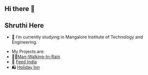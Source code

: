 ## Hi there 👋

## Shruthi Here



- 🔭 I’m currently studying in Mangalore Institute of Technology and Engineering.
<!-- 🌱 I’m currently learning ...
- 👯 I’m looking to collaborate on ...
- 🤔 I’m looking for help with ...
- 💬 Ask me about ...
- 📫 How to reach me: ...
- 😄 Pronouns: ...
- ⚡ Fun fact: ...-->
- My Projects are:<br/>
- 🚶‍♂️<a href="https://github.com/Shruthirao04/Man-Walking-In-Rain">Man-Walking-In-Rain</a>
- 🍝 <a href="https://github.com/Shruthirao04/FeedIndia">Feed India</a>
- 🛍️ <a href="https://github.com/Shruthirao04/Holiday-Inn-DBMS-Project-">Holiday Inn</a>
